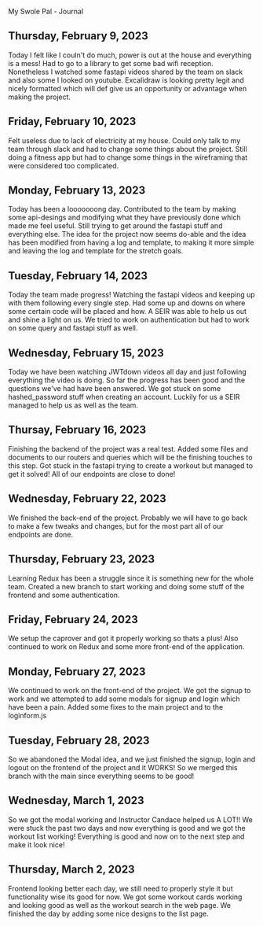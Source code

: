 My Swole Pal - Journal
## Thursday, February 9, 2023
Today I felt like I couln't do much, power is out at the house and everything is a mess! Had to go to a library to get some bad wifi reception. Nonetheless I watched some fastapi videos shared by the team on slack and also some I looked on youtube. Excalidraw is looking pretty legit and nicely formatted which will def give us an opportunity or advantage when making the project.

## Friday, February 10, 2023
Felt useless due to lack of electricity at my house. Could only talk to my team through slack and had to change some things about the project. Still doing a fitness app but had to change some things in the wireframing that were considered too complicated.

## Monday, February 13, 2023
Today has been a looooooong day. Contributed to the team by making some api-desings and modifying what they have previously done which made me feel useful. Still trying to get around the fastapi stuff and everything else. The idea for the project now seems do-able and the idea has been modified from having a log and template, to making it more simple and leaving the log and template for the stretch goals.

## Tuesday, February 14, 2023
Today the team made progress! Watching the fastapi videos and keeping up with them following every single step. Had some up and downs on where some certain code will be placed and how. A SEIR was able to help us out and shine a light on us. We tried to work on authentication but had to work on some query and fastapi stuff as well.

## Wednesday, February 15, 2023
Today we have been watching JWTdown videos all day and just following everything the video is doing. So far the progress has been good and the questions we've had have been answered. We got stuck on some hashed_password stuff when creating an account. Luckily for us a SEIR managed to help us as well as the team.

## Thursay, February 16, 2023
Finishing the backend of the project was a real test. Added some files and documents to our routers and queries which will be the finishing touches to this step. Got stuck in the fastapi trying to create a workout but managed to get it solved! All of our endpoints are close to done!

## Wednesday, February 22, 2023
We finished the back-end of the project. Probably we will have to go back to make a few tweaks and changes, but for the most part all of our endpoints are done.

## Thursday, February 23, 2023
Learning Redux has been a struggle since it is something new for the whole team. Created a new branch to start working and doing some stuff of the frontend and some authentication.

## Friday, February 24, 2023
We setup the caprover and got it properly working so thats a plus! Also continued to work on Redux and some more front-end of the application.

## Monday, February 27, 2023
We continued to work on the front-end of the project. We got the signup to work and we attempted to add some modals for signup and login which have been a pain. Added some fixes to the main project and to the loginform.js

## Tuesday, February 28, 2023
So we abandoned the Modal idea, and we just finished the signup, login and logout on the frontend of the project and it WORKS! So we merged this branch with the main since everything seems to be good!

## Wednesday, March 1, 2023
So we got the modal working and Instructor Candace helped us A LOT!! We were stuck the past two days and now everything is good and we got the workout list working! Everything is good and now on to the next step and make it look nice!

## Thursday, March 2, 2023
Frontend looking better each day, we still need to properly style it but functionality wise its good for now. We got some workout cards working and looking good as well as the workout search in the web page. We finished the day by adding some nice designs to the list page. 
